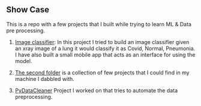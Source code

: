 ## Show Case

This is a repo with a few projects that I built while trying to learn ML & Data pre processing.

1. [Image classifier](https://github.com/natnaelabay/ml-projects/tree/main/Image%20classifier): In this project I tried to build an image classifier given an xray image of a lung it would classify it as Covid, Normal, Pneumonia. I have also built a small mobile app that acts as an interface for using the model.

2. [The second folder](https://github.com/natnaelabay/ml-projects/tree/main/machine-learning-projects) is a collection of few projects that I could find in my machine I dabbled with.

3. [PyDataCleaner](https://github.com/natnaelabay/ml-projects/tree/main/PyDataCleaner) Project I worked on that tries to automate the data preprocessing.
